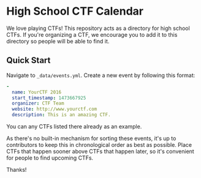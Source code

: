 High School CTF Calendar
======

We love playing CTFs! This repository acts as a directory for high school CTFs. If you're organizing a CTF, we encourage you to add it to this directory so people will be able to find it.

Quick Start
------

Navigate to `_data/events.yml`. Create a new event by following this format:

```yaml
-
  name: YourCTF 2016
  start_timestamp: 1473667925
  organizer: CTF Team
  website: http://www.yourctf.com
  description: This is an amazing CTF.
```

You can any CTFs listed there already as an example.

As there's no built-in mechanism for sorting these events, it's up to contributors to keep this in chronological order as best as possible. Place CTFs that happen sooner above CTFs that happen later, so it's convenient for people to find upcoming CTFs.

Thanks!